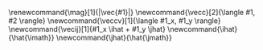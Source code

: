 \renewcommand{\mag}[1]{\|\vec{#1}\|}
\newcommand{\vecc}[2]{\langle #1, #2 \rangle}
\newcommand{\veccv}[1]{\langle #1_x, #1_y \rangle}
\newcommand{\vecij}[1]{#1_x \ihat + #1_y \jhat}
\newcommand{\ihat}{\hat{\imath}}
\newcommand{\jhat}{\hat{\jmath}}
